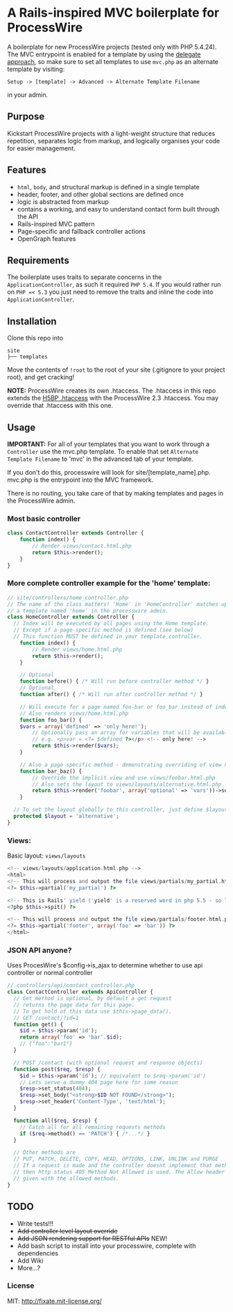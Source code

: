 # A Rails-inspired MVC boilerplate for ProcessWire

A boilerplate for new ProcessWire projects (tested only with PHP 5.4.24). The MVC entrypoint is enabled for a template by using the [delegate approach](http://processwire.com/talk/topic/740-a-different-way-of-using-templates-delegate-approach/), so make sure to set all templates to use `mvc.php` as an alternate template by visiting:

```
Setup -> [template] -> Advanced -> Alternate Template Filename
```
in your admin.

## Purpose

Kickstart ProcessWire projects with a light-weight structure that reduces repetition, separates logic from markup, and logically organises your code for easier management.

## Features

- `html`, `body`, and structural markup is defined in a single template
- header, footer, and other global sections are defined once
- logic is abstracted from markup
- contains a working, and easy to understand contact form built through the API
- Rails-inspired MVC pattern
- Page-specific and fallback controller actions
- OpenGraph features

## Requirements

The boilerplate uses traits to separate concerns in the `ApplicationController`, as such it required `PHP 5.4`. If you would rather run on `PHP =< 5.3` you just need to remove the traits and inline the code into `ApplicationController`.

## Installation

Clone this repo into

```
site
├── templates
```

Move the contents of `!root` to the root of your site (.gitignore to your project root), and get cracking!

**NOTE:** ProcessWire creates its own .htaccess. The .htaccess in this repo extends the [H5BP .htaccess](https://github.com/h5bp/html5-boilerplate/blob/master/.htaccess) with the ProcessWire 2.3 .htaccess. You may override that .htaccess with this one.

## Usage

**IMPORTANT:** For all of your templates that you want to work through a `Controller` use the mvc.php template. To enable that set `Alternate Template Filename` to 'mvc' in the advanced tab of your template.

If you don't do this, processwire will look for site/[template_name].php. mvc.php is the entrypoint into the MVC framework.

There is no routing, you take care of that by making templates and pages in the ProcessWire admin.

### Most basic controller

```php
class ContactController extends Controller {
	function index() {
		// Render views/contact.html.php
		return $this->render();
	}
}
```


### More complete controller example for the 'home' template:

```php
// site/controllers/home_controller.php
// The name of the class matters! 'Home' in 'HomeController' matches up to
// a template named 'home' in the processwire admin.
class HomeController extends Controller {
  // Index will be executed by all pages using the Home template.
  // Except if a page-specific method is defined (see below)
  // This function MUST be defined in your template controller.
	function index() {
		// Render views/home.html.php
		return $this->render();
	}

	// Optional
	function before() { /* Will run before controller method */ }
	// Optional
	function after() { /* Will run after controller method */ }

	// Will execute for a page named foo-bar or foo_bar instead of index()
	// Also renders views/home.html.php
	function foo_bar() {
    $vars = array('defined' => 'only here!');
		// Optionally pass an array for variables that will be available in the view
		// e.g. <p>var = <?= $defined ?></p> <!-- only here! -->
		return $this->render($vars);
	}

	// Also a page specific method - demonstrating overriding of view name and layout
	function bar_baz() {
	  	// Override the implicit view and use views/foobar.html.php
	  	// Also sets the layout to views/layouts/alternative.html.php
		return $this->render('foobar', array('optional' => 'vars'))->set_layout('alternative');
	}

  // To set the layout globally to this controller, just define $layout
  protected $layout = 'alternative';
}
```

### Views:

Basic layout: `views/layouts`

```php
<!-- views/layouts/application.html.php -->
<html>
<!-- This will process and output the file views/partials/my_partial.html.php -->
<?= $this->partial('my_partial') ?>

<!-- This is Rails' yield ('yield' is a reserved word in php 5.5 - so let's 'spit' the content out) -->
<?php $this->spit() ?>

<!-- This will process and output the file views/partials/footer.html.php with the variable foo-->
<?= $this->partial('footer', array('foo' => 'bar')) ?>
</html>

```

### JSON API anyone?

Uses ProcesWire's $config->is_ajax to determine whether to use api controller or normal controller

```php
// controllers/api/contact_controller.php
class ContactController extends ApiController {
  // Get method is optional, by default a get request
  // returns the page data for this page.
  // To get hold of this data use $this->page_data().
  // GET /contact/?id=1
  function get() {
    $id = $this->param('id');
    return array('foo' => 'bar'.$id);
    // {"foo":"bar1"}
  }

  // POST /contact (with optional request and response objects)
  function post($req, $resp) {
    $id = $this->param('id'); // equivalent to $req->param('id')
    // Lets serve a dummy 404 page here for some reason
    $resp->set_status(404);
    $resp->set_body("<strong>$ID NOT FOUND</strong>");
    $resp->set_header('Content-Type', 'text/html');
  }

  function all($req, $resp) {
    // Catch all for all remaining requests methods
    if ($req->method() == 'PATCH') { /*...*/ }
  }

  // Other methods are
  // PUT, PATCH, DELETE, COPY, HEAD, OPTIONS, LINK, UNLINK and PURGE
  // If a request is made and the controller doesnt implement that method
  // then http status 405 Method Not Allowed is used. The Allow header is
  // given with the allowed methods.
}
```

## TODO

- Write tests!!!
- ~~Add controller level layout override~~
- ~~Add JSON rendering support for RESTful APIs~~ NEW!
- Add bash script to install into your processwire, complete with dependencies
- Add Wiki
- More...?

### License

MIT: http://fixate.mit-license.org/
